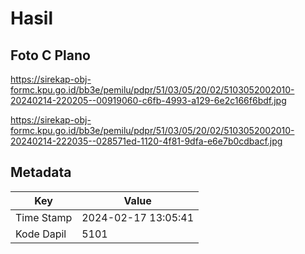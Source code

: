 # Hasil

## Foto C Plano

https://sirekap-obj-formc.kpu.go.id/bb3e/pemilu/pdpr/51/03/05/20/02/5103052002010-20240214-220205--00919060-c6fb-4993-a129-6e2c166f6bdf.jpg

https://sirekap-obj-formc.kpu.go.id/bb3e/pemilu/pdpr/51/03/05/20/02/5103052002010-20240214-222035--028571ed-1120-4f81-9dfa-e6e7b0cdbacf.jpg


## Metadata

| Key        | Value               |
| ---------- | ------------------- |
| Time Stamp | 2024-02-17 13:05:41 |
| Kode Dapil | 5101                |



